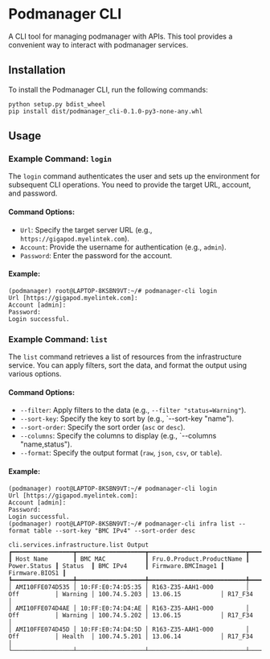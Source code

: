 # Podmanager CLI

A CLI tool for managing podmanager with APIs. This tool provides a convenient way to interact with podmanager services.

## Installation

To install the Podmanager CLI, run the following commands:

```shell
python setup.py bdist_wheel
pip install dist/podmanager_cli-0.1.0-py3-none-any.whl
```

## Usage

### Example Command: `login`

The `login` command authenticates the user and sets up the environment for subsequent CLI operations. You need to provide the target URL, account, and password.

#### Command Options:

- `Url`: Specify the target server URL (e.g., `https://gigapod.myelintek.com`).
- `Account`: Provide the username for authentication (e.g., `admin`).
- `Password`: Enter the password for the account.

#### Example:

```shell
(podmanager) root@LAPTOP-8KSBN9VT:~/# podmanager-cli login
Url [https://gigapod.myelintek.com]:
Account [admin]:
Password:
Login successful.
```

### Example Command: `list`

The `list` command retrieves a list of resources from the infrastructure service. You can apply filters, sort the data, and format the output using various options.

#### Command Options:

- `--filter`: Apply filters to the data (e.g., `--filter "status=Warning"`).
- `--sort-key`: Specify the key to sort by (e.g., `--sort-key "name").
- `--sort-order`: Specify the sort order (`asc` or `desc`).
- `--columns`: Specify the columns to display (e.g., `--columns "name,status").
- `--format`: Specify the output format (`raw`, `json`, `csv`, or `table`).

#### Example:

```shell
(podmanager) root@LAPTOP-8KSBN9VT:~/# podmanager-cli login
Url [https://gigapod.myelintek.com]:
Account [admin]:
Password:
Login successful.
(podmanager) root@LAPTOP-8KSBN9VT:~/# podmanager-cli infra list --format table --sort-key "BMC IPv4" --sort-order desc
                                                     cli.services.infrastructure.list Output
┏━━━━━━━━━━━━━━━━━┳━━━━━━━━━━━━━━━━━━━┳━━━━━━━━━━━━━━━━━━━━━━━━━━━┳━━━━━━━━━━━━━━┳━━━━━━━━━┳━━━━━━━━━━━━━━┳━━━━━━━━━━━━━━━━━━━━┳━━━━━━━━━━━━━━━━┓
┃ Host Name       ┃ BMC MAC           ┃ Fru.0.Product.ProductName ┃ Power.Status ┃ Status  ┃ BMC IPv4     ┃ Firmware.BMCImage1 ┃ Firmware.BIOS1 ┃
┡━━━━━━━━━━━━━━━━━╇━━━━━━━━━━━━━━━━━━━╇━━━━━━━━━━━━━━━━━━━━━━━━━━━╇━━━━━━━━━━━━━━╇━━━━━━━━━╇━━━━━━━━━━━━━━╇━━━━━━━━━━━━━━━━━━━━╇━━━━━━━━━━━━━━━━┩
│ AMI10FFE074D535 │ 10:FF:E0:74:D5:35 │ R163-Z35-AAH1-000         │ Off          │ Warning │ 100.74.5.203 │ 13.06.15           │ R17_F34        │
│ AMI10FFE074D4AE │ 10:FF:E0:74:D4:AE │ R163-Z35-AAH1-000         │ Off          │ Warning │ 100.74.5.202 │ 13.06.15           │ R17_F34        │
│ AMI10FFE074D45D │ 10:FF:E0:74:D4:5D │ R163-Z35-AAH1-000         │ Off          │ Health  │ 100.74.5.201 │ 13.06.14           │ R17_F34        │
└─────────────────┴───────────────────┴───────────────────────────┴──────────────┴─────────┴──────────────┴────────────────────┴────────────────┘
```
